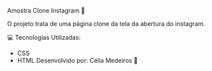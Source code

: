 Amostra Clone Instagram 📸

O projeto trata de uma página clone da tela da abertura do instagram.

💻 Tecnologias Utilizadas: 

- CSS			
- HTML
  Desenvolvido por:  Célia Medeiros 💛
